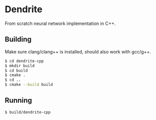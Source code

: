 # Dendrite
From scratch neural network implementation in C++.

## Building
Make sure clang/clang++ is installed, should also work with gcc/g++.

```bash
$ cd dendrite-cpp
$ mkdir build
$ cd build
$ cmake .
$ cd ..
$ cmake --build build
```

## Running

```bash
$ build/dendrite-cpp
```
